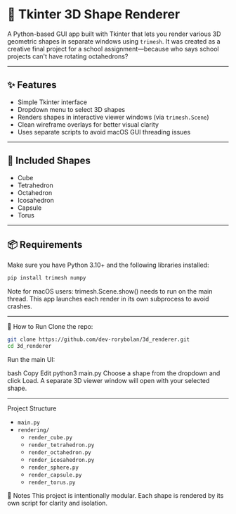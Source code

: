 # 🧊 Tkinter 3D Shape Renderer

A Python-based GUI app built with Tkinter that lets you render various 3D geometric shapes in separate windows using `trimesh`. It was created as a creative final project for a school assignment—because who says school projects can't have rotating octahedrons?

---
## ✨ Features

- Simple Tkinter interface
- Dropdown menu to select 3D shapes
- Renders shapes in interactive viewer windows (via `trimesh.Scene`)
- Clean wireframe overlays for better visual clarity
- Uses separate scripts to avoid macOS GUI threading issues
---
## 🧱 Included Shapes

- Cube
- Tetrahedron
- Octahedron
- Icosahedron
- Capsule
- Torus
---
## 📦 Requirements

Make sure you have Python 3.10+ and the following libraries installed:

```bash
pip install trimesh numpy
```
Note for macOS users: trimesh.Scene.show() needs to run on the main thread. This app launches each render in its own subprocess to avoid crashes.

----
🚀 How to Run
Clone the repo:

```bash
git clone https://github.com/dev-rorybolan/3d_renderer.git
cd 3d_renderer
```
Run the main UI:

bash
Copy
Edit
python3 main.py
Choose a shape from the dropdown and click Load. A separate 3D viewer window will open with your selected shape.

---
Project Structure
- `main.py`
- `rendering/`
  - `render_cube.py`
  - `render_tetrahedron.py`
  - `render_octahedron.py`
  - `render_icosahedron.py`
  - `render_sphere.py`
  - `render_capsule.py`
  - `render_torus.py`



📌 Notes
This project is intentionally modular. Each shape is rendered by its own script for clarity and isolation.